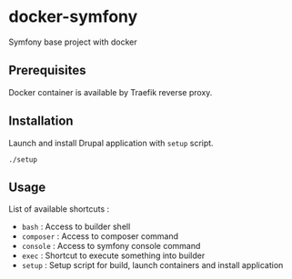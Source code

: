 # docker-symfony
Symfony base project with docker

## Prerequisites
Docker container is available by Traefik reverse proxy.

## Installation
Launch and install Drupal application with `setup` script.

````
./setup
````

## Usage

List of available shortcuts :

- `bash` : Access to builder shell
- `composer` : Access to composer command
- `console` : Access to symfony console command
- `exec` : Shortcut to execute something into builder
- `setup` : Setup script for build, launch containers and install application
